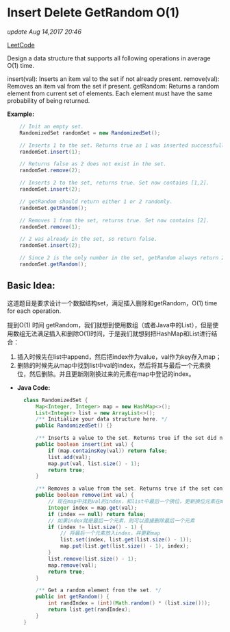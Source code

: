 # Insert Delete GetRandom O\(1\)

_update Aug 14,2017 20:46_

[LeetCode](https://leetcode.com/problems/insert-delete-getrandom-o1/description/)

Design a data structure that supports all following operations in average O\(1\) time.

insert\(val\): Inserts an item val to the set if not already present. remove\(val\): Removes an item val from the set if present. getRandom: Returns a random element from current set of elements. Each element must have the same probability of being returned.

**Example:**

```java
    // Init an empty set.
    RandomizedSet randomSet = new RandomizedSet();

    // Inserts 1 to the set. Returns true as 1 was inserted successfully.
    randomSet.insert(1);

    // Returns false as 2 does not exist in the set.
    randomSet.remove(2);

    // Inserts 2 to the set, returns true. Set now contains [1,2].
    randomSet.insert(2);

    // getRandom should return either 1 or 2 randomly.
    randomSet.getRandom();

    // Removes 1 from the set, returns true. Set now contains [2].
    randomSet.remove(1);

    // 2 was already in the set, so return false.
    randomSet.insert(2);

    // Since 2 is the only number in the set, getRandom always return 2.
    randomSet.getRandom();
```

## Basic Idea:

这道题目是要求设计一个数据结构set，满足插入删除和getRandom，O\(1\) time for each operation.

提到O\(1\) 时间 getRandom，我们就想到使用数组（或者Java中的List），但是使用数组无法满足插入和删除O\(1\)时间，于是我们就想到把HashMap和List进行结合：

1. 插入时候先在list中append，然后把index作为value，val作为key存入map；
2. 删除的时候先从map中找到list中val的index，然后将其与最后一个元素换位，然后删除。并且更新刚刚换过来的元素在map中登记的index。

* **Java Code:**

  ```java
    class RandomizedSet {
        Map<Integer, Integer> map = new HashMap<>();
        List<Integer> list = new ArrayList<>();
        /** Initialize your data structure here. */
        public RandomizedSet() {}

        /** Inserts a value to the set. Returns true if the set did not already contain the specified element. */
        public boolean insert(int val) {
            if (map.containsKey(val)) return false;
            list.add(val);
            map.put(val, list.size() - 1);
            return true;
        }

        /** Removes a value from the set. Returns true if the set contained the specified element. */
        public boolean remove(int val) {
            // 现在map中找到val的index，和list中最后一个换位，更新换位元素在map中对应index，删掉需要删除的元素
            Integer index = map.get(val);
            if (index == null) return false;
            // 如果index就是最后一个元素，则可以直接删除最后一个元素
            if (index != list.size() - 1) {
                // 将最后一个元素放入index，并更新map
                list.set(index, list.get(list.size() - 1));
                map.put(list.get(list.size() - 1), index);
            }
            list.remove(list.size() - 1);
            map.remove(val);
            return true;
        }

        /** Get a random element from the set. */
        public int getRandom() {
            int randIndex = (int)(Math.random() * (list.size()));
            return list.get(randIndex);
        }
    }
  ```

